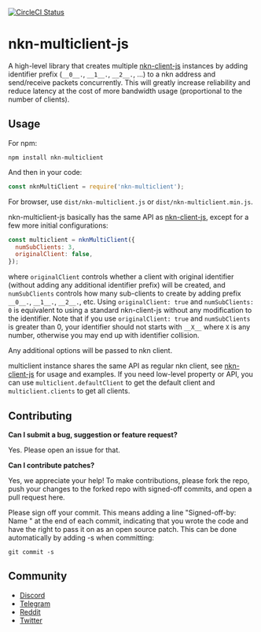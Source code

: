 [![CircleCI Status](https://circleci.com/gh/nknorg/nkn-multiclient-js.svg?style=shield&circle-token=:circle-token)](https://circleci.com/gh/nknorg/nkn-multiclient-js)

# nkn-multiclient-js

A high-level library that creates multiple
[nkn-client-js](https://github.com/nknorg/nkn-client-js) instances by adding
identifier prefix (`__0__.`, `__1__.`, `__2__.`, ...) to a nkn address and
send/receive packets concurrently. This will greatly increase reliability and
reduce latency at the cost of more bandwidth usage (proportional to the number
of clients).

## Usage

For npm:

```shell
npm install nkn-multiclient
```

And then in your code:

```javascript
const nknMultiClient = require('nkn-multiclient');
```

For browser, use `dist/nkn-multiclient.js` or `dist/nkn-multiclient.min.js`.

nkn-multiclient-js basically has the same API as
[nkn-client-js](https://github.com/nknorg/nkn-client-js), except for a few more
initial configurations:

```javascript
const multiclient = nknMultiClient({
  numSubClients: 3,
  originalClient: false,
});
```

where `originalClient` controls whether a client with original identifier
(without adding any additional identifier prefix) will be created, and
`numSubClients` controls how many sub-clients to create by adding prefix
`__0__.`, `__1__.`, `__2__.`, etc. Using `originalClient: true` and
`numSubClients: 0` is equivalent to using a standard nkn-client-js without any
modification to the identifier. Note that if you use `originalClient: true` and
`numSubClients` is greater than 0, your identifier should not starts with
`__X__` where `X` is any number, otherwise you may end up with identifier
collision.

Any additional options will be passed to nkn client.

multiclient instance shares the same API as regular nkn client, see
[nkn-client-js](https://github.com/nknorg/nkn-client-js) for usage and examples.
If you need low-level property or API, you can use `multiclient.defaultClient`
to get the default client and `multiclient.clients` to get all clients.

## Contributing

**Can I submit a bug, suggestion or feature request?**

Yes. Please open an issue for that.

**Can I contribute patches?**

Yes, we appreciate your help! To make contributions, please fork the repo, push
your changes to the forked repo with signed-off commits, and open a pull request
here.

Please sign off your commit. This means adding a line "Signed-off-by: Name
<email>" at the end of each commit, indicating that you wrote the code and have
the right to pass it on as an open source patch. This can be done automatically
by adding -s when committing:

```shell
git commit -s
```

## Community

* [Discord](https://discord.gg/c7mTynX)
* [Telegram](https://t.me/nknorg)
* [Reddit](https://www.reddit.com/r/nknblockchain/)
* [Twitter](https://twitter.com/NKN_ORG)
